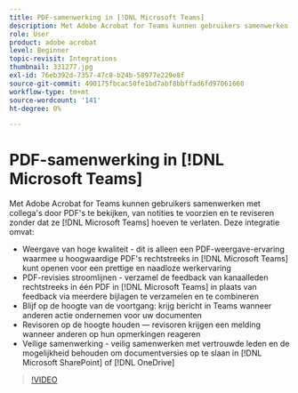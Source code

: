 ```yaml
---
title: PDF-samenwerking in [!DNL Microsoft Teams]
description: Met Adobe Acrobat for Teams kunnen gebruikers samenwerken met collega's door PDF's te bekijken, van notities te voorzien en te reviseren zonder dat ze de PDF's hoeven te verlaten. [!DNL Microsoft Teams]
role: User
product: adobe acrobat
level: Beginner
topic-revisit: Integrations
thumbnail: 331277.jpg
exl-id: 76eb392d-7357-47c8-b24b-58977e229e8f
source-git-commit: 490175fbcac50fe1bd7abf8bbffad6fd97061660
workflow-type: tm+mt
source-wordcount: '141'
ht-degree: 0%

---
```


# PDF-samenwerking in [!DNL Microsoft Teams]

Met Adobe Acrobat for Teams kunnen gebruikers samenwerken met collega&#39;s door PDF&#39;s te bekijken, van notities te voorzien en te reviseren zonder dat ze [!DNL Microsoft Teams] hoeven te verlaten. Deze integratie omvat:

* Weergave van hoge kwaliteit - dit is alleen een PDF-weergave-ervaring waarmee u hoogwaardige PDF&#39;s rechtstreeks in [!DNL Microsoft Teams] kunt openen voor een prettige en naadloze werkervaring
* PDF-revisies stroomlijnen - verzamel de feedback van kanaalleden rechtstreeks in één PDF in [!DNL Microsoft Teams] in plaats van feedback via meerdere bijlagen te verzamelen en te combineren
* Blijf op de hoogte van de voortgang: krijg bericht in Teams wanneer anderen actie ondernemen voor uw documenten
* Revisoren op de hoogte houden — revisoren krijgen een melding wanneer anderen op hun opmerkingen reageren
* Veilige samenwerking - veilig samenwerken met vertrouwde leden en de mogelijkheid behouden om documentversies op te slaan in [!DNL Microsoft SharePoint] of [!DNL OneDrive]

>[!VIDEO](https://video.tv.adobe.com/v/331277?hidetitle=true)
